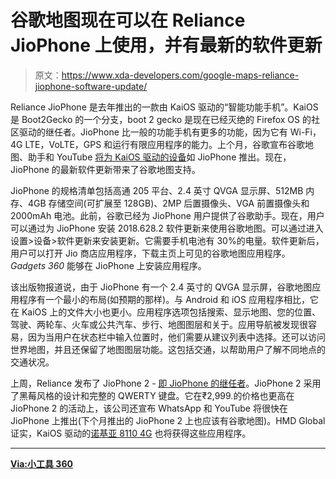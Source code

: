 # 谷歌地图现在可以在 Reliance JioPhone 上使用，并有最新的软件更新

> 原文：<https://www.xda-developers.com/google-maps-reliance-jiophone-software-update/>

Reliance JioPhone 是去年推出的一款由 KaiOS 驱动的“智能功能手机”。KaiOS 是 Boot2Gecko 的一个分支，boot 2 gecko 是现在已经灭绝的 Firefox OS 的社区驱动的继任者。JioPhone 比一般的功能手机有更多的功能，因为它有 Wi-Fi，4G LTE，VoLTE，GPS 和运行有限应用程序的能力。上个月，谷歌宣布谷歌地图、助手和 YouTube [将为 KaiOS 驱动的设备](https://www.xda-developers.com/google-maps-youtube-assistant-smart-feature-phones-kaios/)如 JioPhone 推出。现在，JioPhone 的最新软件更新带来了谷歌地图支持。

JioPhone 的规格清单包括高通 205 平台、2.4 英寸 QVGA 显示屏、512MB 内存、4GB 存储空间(可扩展至 128GB)、2MP 后置摄像头、VGA 前置摄像头和 2000mAh 电池。此前，谷歌已经为 JioPhone 用户提供了谷歌助手。现在，用户可以通过为 JioPhone 安装 2018.628.2 软件更新来使用谷歌地图。可以通过进入设置>设备>软件更新来安装更新。它需要手机电池有 30%的电量。软件更新后，用户可以打开 Jio 商店应用程序，下载主页上可见的谷歌地图应用程序。 *Gadgets 360* 能够在 JioPhone 上安装应用程序。

该出版物报道说，由于 JioPhone 有一个 2.4 英寸的 QVGA 显示屏，谷歌地图应用程序有一个最小的布局(如预期的那样)。与 Android 和 iOS 应用程序相比，它在 KaiOS 上的文件大小也更小。应用程序选项包括搜索、显示地图、您的位置、驾驶、两轮车、火车或公共汽车、步行、地图图层和关于。应用导航被发现很容易，因为当用户在状态栏中输入位置时，他们需要从建议列表中选择。还可以访问世界地图，并且还保留了地图图层功能。这包括交通，以帮助用户了解不同地点的交通状况。

上周，Reliance 发布了 JioPhone 2 - [即 JioPhone 的继任者](https://www.xda-developers.com/reliance-jiophone-2-jio-gigafiber/)。JioPhone 2 采用了黑莓风格的设计和完整的 QWERTY 键盘。它在₹2,999.的价格也更高在 JioPhone 2 的活动上，该公司还宣布 WhatsApp 和 YouTube 将很快在 JioPhone 上推出(下个月推出的 JioPhone 2 上也应该有谷歌地图)。HMD Global 证实，KaiOS 驱动的[诺基亚 8110 4G](https://www.xda-developers.com/nokia-8-sirocco-nokia-7-plus-nokia-6-nokia-1-8110-reloaded/) 也将获得这些应用程序。

* * *

[**Via:小工具 360**](https://gadgets.ndtv.com/apps/news/jio-phone-gets-support-for-google-maps-with-latest-software-update-1881669?pfrom=home-trending)